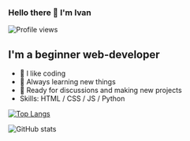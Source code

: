 ### Hello there 👋 I'm Ivan


![Profile views](https://gpvc.arturio.dev/ermakov95)  

## I'm a beginner web-developer
- 💪 I like coding
- 🌱 Always learning new things
- 🔭 Ready for discussions and making new projects
- Skills: HTML / CSS / JS / Python


[![Top Langs](https://github-readme-stats.vercel.app/api/top-langs/?username=ermakov95)](https://github.com/anuraghazra/github-readme-stats)

![GitHub stats](https://github-readme-stats.vercel.app/api?username=ermakov95&show_icons=true)  

